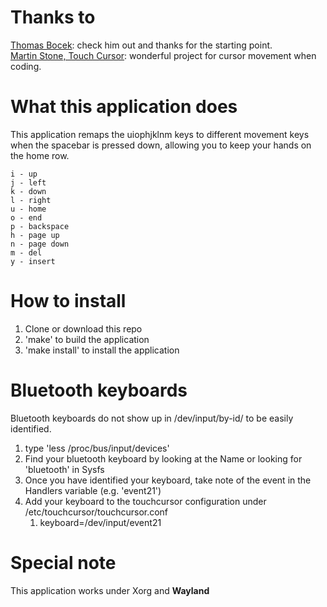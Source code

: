 # Thanks to
[Thomas Bocek](https://github.com/tbocek): check him out and thanks for the starting point.  
[Martin Stone, Touch Cursor](https://github.com/martin-stone/touchcursor): wonderful project for cursor movement when coding.

# What this application does
This application remaps the uiophjklnm keys to different movement keys when the spacebar is pressed down, allowing you to keep your hands on the home row.

```
i - up
j - left
k - down
l - right
u - home
o - end
p - backspace
h - page up
n - page down
m - del
y - insert
```

# How to install
1. Clone or download this repo
2. 'make' to build the application
3. 'make install' to install the application

# Bluetooth keyboards
Bluetooth keyboards do not show up in /dev/input/by-id/ to be easily identified.

1. type 'less /proc/bus/input/devices'
2. Find your bluetooth keyboard by looking at the Name or looking for 'bluetooth' in Sysfs
3. Once you have identified your keyboard, take note of the event in the Handlers variable (e.g. 'event21')
4. Add your keyboard to the touchcursor configuration under /etc/touchcursor/touchcursor.conf
    1. keyboard=/dev/input/event21

# Special note
This application works under Xorg and **Wayland**
